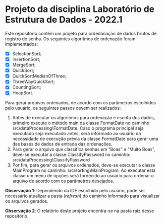 # Projeto da disciplina Laboratório de Estrutura de Dados - 2022.1 

Este repositório contém um projeto para ordedanação de dados brutos de registro de senha.  Os seguintes algoritmos de ordenação foram implementados:
 - [X] SelectionSort; 
 - [X] InsertionSort; 
 - [X] MergeSort;
 - [X] QuickSort;
 - [X] QuickSortMedianOfThree;
 - [X] ThreeWayQuickSort;
 - [X] CountingSort;
 - [X] HeapSort.
 
 Para gerar arquivos ordenados, de acordo com os parâmetros escolhidos pelo usuário, os seguintes passos devem ser realizados:
1. Antes de executar os algoritmos para ordenação e escrita dos dados, primeiro execute o método main da classe FormatDate no caminho: src\dataProcessing\FormatDate. Caso o programa principal seja executado seja executado antes, será informado ao usuário da necessidade de execução prévia da classe FormatDate para gerar uma das bases de dados de entrada das ordenações.
2. Para gerar o arquivo que classifica senhas em "Boas" e "Muito Boas", deve-se executar a classe ClassifyPassword no caminho: src\dataProcessing\ClassifyPassword
3. Por fim, para gerar os arquivos ordenados, deve-se executar a classe MainProgram no caminho: src\sorting\MainProgram. Ao executar esta classe um menu de opções será fornecido ao usuário para ordenar o arquivo de acordo com os parâmetros desejados.

**Observação 1**: Dependendo da IDE escolhida pelo usuário, pode ser necessário atualizar a pasta (*refresh*) do caminho informado para visualizar os arquivos gerados.

**Observação 2**: O relatório deste projeto encontra-se na pasta raiz desse repositório.